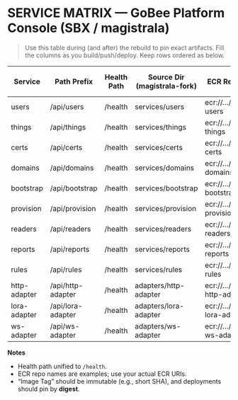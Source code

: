 # SERVICE MATRIX — GoBee Platform Console (SBX / magistrala)

> Use this table during (and after) the rebuild to pin exact artifacts. Fill the columns as you build/push/deploy. Keep rows ordered as below.

| Service         | Path Prefix        | Health Path | Source Dir (magistrala-fork) | **ECR Repo URI**              | Image Tag (immutable) | Digest (sha256:...) | Last Build SHA | Last Deployed (UTC) |
|-----------------|--------------------|-------------|-------------------------------|-------------------------------|-----------------------|---------------------|----------------|---------------------|
| users           | /api/users         | /health     | services/users                | ecr://…/gobee-users           | <to fill>             | <to fill>           | <to fill>       | <to fill>          |
| things          | /api/things        | /health     | services/things               | ecr://…/gobee-things          | <to fill>             | <to fill>           | <to fill>       | <to fill>          |
| certs           | /api/certs         | /health     | services/certs                | ecr://…/gobee-certs           | <to fill>             | <to fill>           | <to fill>       | <to fill>          |
| domains         | /api/domains       | /health     | services/domains              | ecr://…/gobee-domains         | <to fill>             | <to fill>           | <to fill>       | <to fill>          |
| bootstrap       | /api/bootstrap     | /health     | services/bootstrap            | ecr://…/gobee-bootstrap       | <to fill>             | <to fill>           | <to fill>       | <to fill>          |
| provision       | /api/provision     | /health     | services/provision            | ecr://…/gobee-provision       | <to fill>             | <to fill>           | <to fill>       | <to fill>          |
| readers         | /api/readers       | /health     | services/readers              | ecr://…/gobee-readers         | <to fill>             | <to fill>           | <to fill>       | <to fill>          |
| reports         | /api/reports       | /health     | services/reports              | ecr://…/gobee-reports         | <to fill>             | <to fill>           | <to fill>       | <to fill>          |
| rules           | /api/rules         | /health     | services/rules                | ecr://…/gobee-rules           | <to fill>             | <to fill>           | <to fill>       | <to fill>          |
| http-adapter    | /api/http-adapter  | /health     | adapters/http-adapter         | ecr://…/gobee-http-adapter    | <to fill>             | <to fill>           | <to fill>       | <to fill>          |
| lora-adapter    | /api/lora-adapter  | /health     | adapters/lora-adapter         | ecr://…/gobee-lora-adapter    | <to fill>             | <to fill>           | <to fill>       | <to fill>          |
| ws-adapter      | /api/ws-adapter    | /health     | adapters/ws-adapter           | ecr://…/gobee-ws-adapter      | <to fill>             | <to fill>           | <to fill>       | <to fill>          |

**Notes**
- Health path unified to `/health`.
- ECR repo names are examples; use your actual ECR URIs.
- “Image Tag” should be immutable (e.g., short SHA), and deployments should pin by **digest**.
